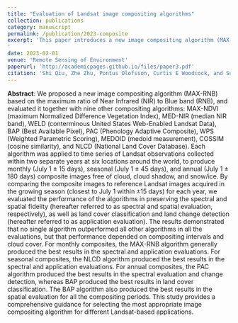 ```yaml
---
title: "Evaluation of Landsat image compositing algorithms"
collection: publications
category: manuscript
permalink: /publication/2023-composite
excerpt: 'This paper introduces a new image compositing algorithm (MAX-RNB) based on the maximum ratio of Near Infrared (NIR) to Blue band (RNB), and evaluated it together with nine other compositing algorithms: MAX-NDVI (maximum Normalized Difference Vegetation Index), MED-NIR (median NIR band), WELD (conterminous United States Web-Enabled Landsat Data), BAP (Best Available Pixel), PAC (Phenology Adaptive Composite), WPS (Weighted Parametric Scoring), MEDOID (medoid measurement), COSSIM (cosine similarity), and NLCD (National Land Cover Database). <b> The method is one of the benchmarks compared with the <a href="https://developers.google.com/earth-engine/datasets/catalog/GOOGLE_SATELLITE_EMBEDDING_V1_ANNUAL"> Google AlphaEarth Satellite Embedding Dataset</a> (see the <a href="https://arxiv.org/pdf/2507.22291">paper</a>)</b>/>
'
date: 2023-02-01
venue: 'Remote Sensing of Environment'
paperurl: 'http://academicpages.github.io/files/paper3.pdf'
citation: 'Shi Qiu, Zhe Zhu, Pontus Olofsson, Curtis E Woodcock, and Suming Jin (2023). &quot;Evaluation of Landsat image compositing algorithms.&quot; <i>Remote Sensing of Environment</i>. 285.'
---
```


<b>Abstract</b>: We proposed a new image compositing algorithm (MAX-RNB) based on the maximum ratio of Near Infrared (NIR) to Blue band (RNB), and evaluated it together with nine other compositing algorithms: MAX-NDVI (maximum Normalized Difference Vegetation Index), MED-NIR (median NIR band), WELD (conterminous United States Web-Enabled Landsat Data), BAP (Best Available Pixel), PAC (Phenology Adaptive Composite), WPS (Weighted Parametric Scoring), MEDOID (medoid measurement), COSSIM (cosine similarity), and NLCD (National Land Cover Database). Each algorithm was applied to time series of Landsat observations collected within two separate years at six locations around the world, to produce monthly (July 1 ± 15 days), seasonal (July 1 ± 45 days), and annual (July 1 ± 180 days) composite images free of cloud, cloud shadow, and snow/ice. By comparing the composite images to reference Landsat images acquired in the growing season (closest to July 1 within ±15 days) for each year, we evaluated the performance of the algorithms in preserving the spectral and spatial fidelity (hereafter referred to as spectral and spatial evaluation, respectively), as well as land cover classification and land change detection (hereafter referred to as application evaluation). The results demonstrated that no single algorithm outperformed all other algorithms in all the evaluations, but that performance depended on compositing intervals and cloud cover. For monthly composites, the MAX-RNB algorithm generally produced the best results in the spectral and application evaluations. For seasonal composites, the NLCD algorithm produced the best results in the spectral and application evaluations. For annual composites, the PAC algorithm produced the best results in the spectral evaluation and change detection, whereas BAP produced the best results in land cover classification. The BAP algorithm also produced the best results in the spatial evaluation for all the compositing periods. This study provides a comprehensive guidance for selecting the most appropriate image compositing algorithm for different Landsat-based applications.
